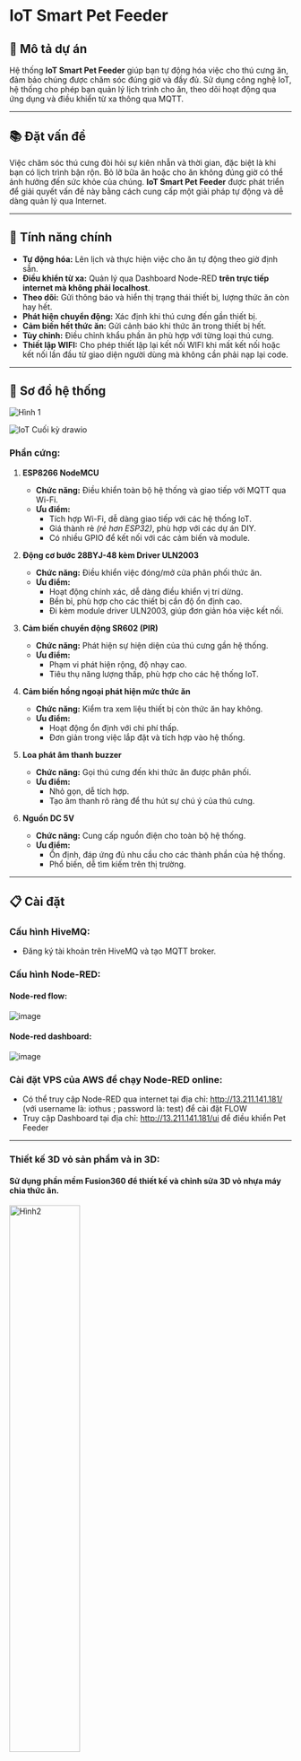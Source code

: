 # IoT Smart Pet Feeder

## 🐾 Mô tả dự án


Hệ thống **IoT Smart Pet Feeder** giúp bạn tự động hóa việc cho thú cưng ăn, đảm bảo chúng được chăm sóc đúng giờ và đầy đủ. Sử dụng công nghệ IoT, hệ thống cho phép bạn quản lý lịch trình cho ăn, theo dõi hoạt động qua ứng dụng và điều khiển từ xa thông qua MQTT.

---

## 📚 Đặt vấn đề

Việc chăm sóc thú cưng đòi hỏi sự kiên nhẫn và thời gian, đặc biệt là khi bạn có lịch trình bận rộn. Bỏ lỡ bữa ăn hoặc cho ăn không đúng giờ có thể ảnh hưởng đến sức khỏe của chúng. **IoT Smart Pet Feeder** được phát triển để giải quyết vấn đề này bằng cách cung cấp một giải pháp tự động và dễ dàng quản lý qua Internet.

---
## 🌟 Tính năng chính

- **Tự động hóa:** Lên lịch và thực hiện việc cho ăn tự động theo giờ định sẵn.
- **Điều khiển từ xa:** Quản lý qua Dashboard Node-RED **trên trực tiếp internet mà không phải localhost**.
- **Theo dõi:** Gửi thông báo và hiển thị trạng thái thiết bị, lượng thức ăn còn hay hết.
- **Phát hiện chuyển động:** Xác định khi thú cưng đến gần thiết bị.
- **Cảm biến hết thức ăn:** Gửi cảnh báo khi thức ăn trong thiết bị hết.
- **Tùy chỉnh:** Điều chỉnh khẩu phần ăn phù hợp với từng loại thú cưng.
- **Thiết lập WIFI:** Cho phép thiết lập lại kết nối WIFI khi mất kết nối hoặc kết nối lần đầu từ giao diện người dùng mà không cần phải nạp lại code.

---
## 🔧 Sơ đồ hệ thống

![Hình 1](https://github.com/user-attachments/assets/7dcd48c7-1a83-4ef8-9ced-e5b2e1b9362a)

![IoT Cuối kỳ drawio](https://github.com/user-attachments/assets/75d7d6ad-598a-42d2-a314-8813c8f87721)


### **Phần cứng:**
  1. **ESP8266 NodeMCU**
     - **Chức năng:** Điều khiển toàn bộ hệ thống và giao tiếp với MQTT qua Wi-Fi.
     - **Ưu điểm:**
       - Tích hợp Wi-Fi, dễ dàng giao tiếp với các hệ thống IoT.
       - Giá thành rẻ *(rẻ hơn ESP32)*, phù hợp với các dự án DIY.
       - Có nhiều GPIO để kết nối với các cảm biến và module.
  
  2. **Động cơ bước 28BYJ-48 kèm Driver ULN2003**
     - **Chức năng:** Điều khiển việc đóng/mở cửa phân phối thức ăn.
     - **Ưu điểm:**
       - Hoạt động chính xác, dễ dàng điều khiển vị trí dừng.
       - Bền bỉ, phù hợp cho các thiết bị cần độ ổn định cao.
       - Đi kèm module driver ULN2003, giúp đơn giản hóa việc kết nối.
  
  3. **Cảm biến chuyển động SR602 (PIR)**
     - **Chức năng:** Phát hiện sự hiện diện của thú cưng gần hệ thống.
     - **Ưu điểm:**
       - Phạm vi phát hiện rộng, độ nhạy cao.
       - Tiêu thụ năng lượng thấp, phù hợp cho các hệ thống IoT.
  
  4. **Cảm biến hồng ngoại phát hiện mức thức ăn**
     - **Chức năng:** Kiểm tra xem liệu thiết bị còn thức ăn hay không.
     - **Ưu điểm:**
       - Hoạt động ổn định với chi phí thấp.
       - Đơn giản trong việc lắp đặt và tích hợp vào hệ thống.
  
  5. **Loa phát âm thanh buzzer**
     - **Chức năng:** Gọi thú cưng đến khi thức ăn được phân phối.
     - **Ưu điểm:**
       - Nhỏ gọn, dễ tích hợp.
       - Tạo âm thanh rõ ràng để thu hút sự chú ý của thú cưng.
  
  6. **Nguồn DC 5V**
     - **Chức năng:** Cung cấp nguồn điện cho toàn bộ hệ thống.
     - **Ưu điểm:**
       - Ổn định, đáp ứng đủ nhu cầu cho các thành phần của hệ thống.
       - Phổ biến, dễ tìm kiếm trên thị trường.
---

## 📋 Cài đặt
### **Cấu hình HiveMQ:**
   - Đăng ký tài khoản trên HiveMQ và tạo MQTT broker.

### **Cấu hình Node-RED:**
   #### Node-red flow:
![image](https://github.com/user-attachments/assets/f2054c4b-0220-42ec-a691-3539164e77ec)

  #### Node-red dashboard:

![image](https://github.com/user-attachments/assets/540298f1-5b4e-401b-9ddb-39e3640384fb)

### **Cài đặt VPS của AWS để chạy Node-RED online:**
- Có thể truy cập Node-RED qua internet tại địa chỉ: http://13.211.141.181/ (với username là: iothus ; password là: test) để cài đặt FLOW
- Truy cập Dashboard tại địa chỉ: http://13.211.141.181/ui để điều khiển Pet Feeder
---
### **Thiết kế 3D vỏ sản phẩm và in 3D:**
  #### Sử dụng phần mềm Fusion360 để thiết kế và chỉnh sửa 3D vỏ nhựa máy chia thức ăn.
  <img src="https://github.com/user-attachments/assets/e2aadc0b-d4b1-48f4-824c-9c4572de8ecd" alt="Hình2" style="width:50%;"/>
  
  #### Sử dụng máy in 3D Adventurer 3 của Bộ môn Vật lý Vô tuyến tại phòng 216T1 để in sản phẩm:
<div style="display: flex; justify-content: space-around; align-items: center;">
  <img src="https://github.com/user-attachments/assets/4722b124-6102-4569-b5bb-fdd0734ac458" alt="in1" style="width:30%;"/>
  <img src="https://github.com/user-attachments/assets/09b625db-04c1-4013-9cf3-0b999e962f60" alt="in2" style="width:40%;"/>
</div>


## 🚀 Kết quả

### Hình ảnh và video

#### **Hình ảnh:**

<div style="display: flex; justify-content: space-around; align-items: center;">
  <img src="https://github.com/user-attachments/assets/42d2a9bb-51b6-4995-92da-717397ffee21" alt="in1" style="width:40%;"/>
  <img src="https://github.com/user-attachments/assets/ade77069-55f4-484f-87a9-965f3b8eed07" alt="in2" style="width:40%;"/>
</div>
Hai LED hồng ngoại 2 bên hông để nhận biết thức ăn trong khoang còn hay hết
 <img src="https://github.com/user-attachments/assets/e0885c8c-2cc7-4e56-830c-04ea8858911c" alt="Hình2" style="width:50%;"/>

#### **Video minh họa**

  - Khi thực hiện thao tác **FEED**, động cơ bước sẽ quay và đẩy thức ăn rơi ra đúng như thiết kế.

https://github.com/user-attachments/assets/feaa2fb4-077a-4e90-951a-47a378171afe

https://github.com/user-attachments/assets/5a313223-d1bd-4bd8-b4c5-cf93267f7ea4

https://github.com/user-attachments/assets/1c2c6d76-e61f-4aba-88f7-5c3c63dd4b51

### Kết quả đạt được

- Sản phẩm cơ bản hoạt động ổn định với những tính năng hữu ích và vượt trội.

## 🔓 Hướng phát triển thêm:
- Phát triển thêm Domain để có thể truy cập dễ dàng hơn thay vì phải nhập địa chỉ IP.
- Thêm các tính năng bao mật vào Dashboard như đã làm được ở FLOW
